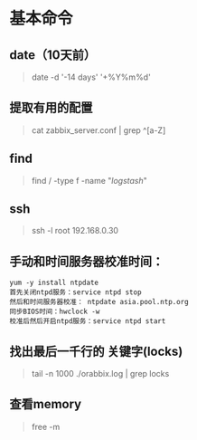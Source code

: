 # 基本命令









## date（10天前）
> date -d '-14 days' '+%Y%m%d'

## 提取有用的配置
> cat zabbix_server.conf | grep ^[a-Z]


## find
> find / -type f -name "*logstash*"


## ssh
> ssh -l root 192.168.0.30

## 手动和时间服务器校准时间：

```
yum -y install ntpdate
首先关闭ntpd服务：service ntpd stop
然后和时间服务器校准： ntpdate asia.pool.ntp.org
同步BIOS时间：hwclock -w
校准后然后开启ntpd服务：service ntpd start

```

## 找出最后一千行的 关键字(locks)
> tail -n 1000 ./orabbix.log | grep locks



## 查看memory
> free -m